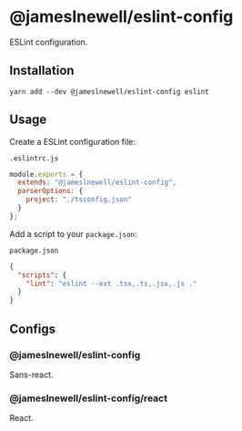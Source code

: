 # @jameslnewell/eslint-config

ESLint configuration.

## Installation

```
yarn add --dev @jameslnewell/eslint-config eslint
```

## Usage

Create a ESLint configuration file:

`.eslintrc.js`

```js
module.exports = {
  extends: "@jameslnewell/eslint-config",
  parserOptions: {
    project: "./tsconfig.json"
  }
};
```

Add a script to your `package.json`:

`package.json`

```json
{
  "scripts": {
    "lint": "eslint --ext .tsx,.ts,.jsx,.js ."
  }
}
```

## Configs

### @jameslnewell/eslint-config

Sans-react.

### @jameslnewell/eslint-config/react

React.
